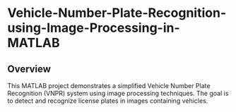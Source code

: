 # Vehicle-Number-Plate-Recognition-using-Image-Processing-in-MATLAB

## Overview

This MATLAB project demonstrates a simplified Vehicle Number Plate Recognition (VNPR) system using image processing techniques. The goal is to detect and recognize license plates in images containing vehicles.
